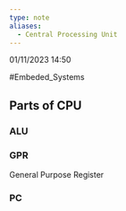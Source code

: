 ```yaml
---
type: note
aliases:
  - Central Processing Unit
---
```

01/11/2023 14:50

  #Embeded_Systems



## Parts of CPU

### ALU

### GPR
General Purpose Register

### PC
